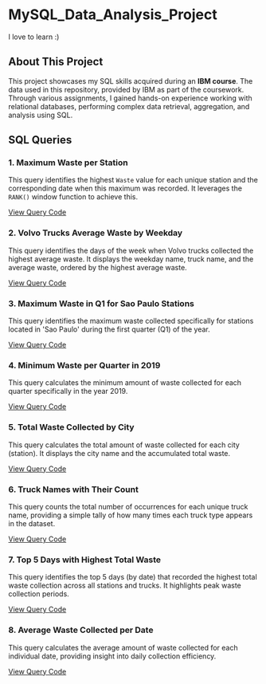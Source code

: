 # MySQL_Data_Analysis_Project
I love to learn :)

## About This Project
This project showcases my SQL skills acquired during an **IBM course**. The data used in this repository, provided by IBM as part of the coursework. Through various assignments, I gained hands-on experience working with relational databases, performing complex data retrieval, aggregation, and analysis using SQL.

## SQL Queries
### 1. Maximum Waste per Station

This query identifies the highest `Waste` value for each unique station and the corresponding date when this maximum was recorded. It leverages the `RANK()` window function to achieve this.

[View Query Code](queries/max_waste_per_station.sql)
### 2. Volvo Trucks Average Waste by Weekday

This query identifies the days of the week when Volvo trucks collected the highest average waste. It displays the weekday name, truck name, and the average waste, ordered by the highest average waste.

[View Query Code](queries/volvo_trucks_avg_waste_by_weekday.sql)
### 3. Maximum Waste in Q1 for Sao Paulo Stations

This query identifies the maximum waste collected specifically for stations located in 'Sao Paulo' during the first quarter (Q1) of the year.

[View Query Code](queries/max_waste_q1_sao_paulo.sql)
### 4. Minimum Waste per Quarter in 2019

This query calculates the minimum amount of waste collected for each quarter specifically in the year 2019.

[View Query Code](queries/min_waste_per_quarter_2019.sql)
### 5. Total Waste Collected by City

This query calculates the total amount of waste collected for each city (station). It displays the city name and the accumulated total waste.

[View Query Code](queries/total_waste_by_city.sql)
### 6. Truck Names with Their Count

This query counts the total number of occurrences for each unique truck name, providing a simple tally of how many times each truck type appears in the dataset.

[View Query Code](queries/truck_counts_by_name.sql)
### 7. Top 5 Days with Highest Total Waste

This query identifies the top 5 days (by date) that recorded the highest total waste collection across all stations and trucks. It highlights peak waste collection periods.

[View Query Code](queries/top_5_waste_days.sql)
### 8. Average Waste Collected per Date

This query calculates the average amount of waste collected for each individual date, providing insight into daily collection efficiency.

[View Query Code](queries/avg_waste_per_date.sql)
